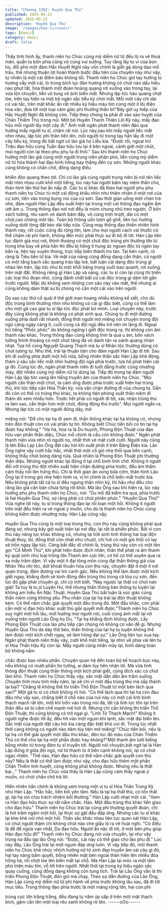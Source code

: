 ```yaml
---
title: "Chương 1392: Huyền Qua Thú"
published: 2025-05-22
updated: 2025-05-22
description: 'Huyền Qua Thú'
image: '/images/han-li/cover/'
tags: [HanLi]
category: HanLi
draft: false
---
```


Thấy tình hình ấy, thanh niên họ Chúc cùng mỹ diễm nữ tử đều lộ
ra vẻ thoả mãn, quần tu bốn phía cũng vô cùng vui sướng.
Tuy rằng lấy tu vi của bọn họ, đối phó một đám Hắc Huyết Nghĩ
này vốn chính là giết gà dùng dao mổ trâu, thế nhưng thuận lợi
hoàn thành bước đầu tiên của chuyến này như vậy, tự nhiên là
một cái điềm báo không tồi.
Thanh niên họ Chúc giơ tay hướng lư hương vẫy một cái, lò trong
bích lục đàn hương không có chút nào dấu hiệu nào phụt tắt, hóa
thành một đoàn hoàng quang rơi xuống vào trong tay, lại vừa lộn
chuyển, liền vô tung vô ảnh biến mất. Nhưng lập tức hào quang
chợt lóe, trên tay hiện ra một bộ ngân sắc tiểu kỳ chói mắt.
Mỗi một cây chỉ dài có vài tấc, trên mặt khắc ấn rất nhiều ký hiệu
màu tím cùng một ít lôi điện hoa văn, đưa tới một loại cảm giác
phi thường thần bí!"Bây giờ uy hiếp của Hắc Huyết Nghĩ đã không
còn. Tiếp theo chúng ta phải đi vào sào huyệt của Chân Thiềm
Thú trong núi. Một bộ Huyền Thanh Thiên Lôi Kỳ này, mấy đạo
hữu mỗi người lấy một cây đi." Ánh mắt ngân phát thanh niên đảo
qua hướng mấy người tu sĩ, chậm rãi nói.
Lúc này,sau khi mấy người liếc mắt nhìn nhau, lập tức phi thân
tiến lên, mỗi người từ trong tay hắn lấy đi một cây tiểu kỳ, trong
đó bất ngờ có lão giả họ Liễu kia.
"Được rồi, ngoại trừ Triệu đạo hữu cùng Tuần đạo hữu lưu lại ở
bên ngoài, cảnh giới một chút, mọi người còn lại theo phu phụ ta
đi thôi." Sau khi thanh niên họ Chúc hướng một lão giả cùng một
người trung niên phân phó, liền cùng mỹ diễm nữ tử hóa thành
hai đạo kinh hồng bay thẳng đến cự sơn.
Những người khác cũng không có chần chờ, đồng dạng điều

khiển độn quang theo tới.
Chỉ có lão giả cùng người trung niên bị nói tên liếc mắt nhìn nhau
cười khổ một tiếng, lúc này hai người bấm tay niệm thần chú,
thân hình lần thứ hai ẩn nấp đi.
Các tu sĩ khác đã theo hai người phu phụ thanh niên họ Chúc từ
một cái động khẩu nhìn như thiên nhiên ở một nơi của cự sơn,
tiến vào trong bụng núi của cự sơn.
Sau thời gian uống một chén trà nhỏ, đám người Hàn Lập đều
xuất hiện tại trong một cái thông đạo ngầm ẩm ướt âm u.
Trong thông đạo nơi nơi đều là mỏm chung nhũ treo ngược. Ở
bốn vách tường, rêu xanh vô danh bám đầy, vô cùng trơn trượt,
dài có một chút,cao chừng môt tấc. Toàn bộ thông uốn lượn gồ
ghề, liên tục hướng xuống dưới lòng đất kéo dài tiếp nữa.
Cũng may thông đạo thiên nhiên hình thành này, rốt cuộc cũng đủ
rộng lớn, làm cho mọi người cách vài thước có thể chậm rãi phi
hành, không đến mức phải thực sự đi bộ đi tới.
Hàn Lập liên tục đánh giá mọi nơi, thỉnh thoảng có một chút độc
trùng phi thường lớn từ trong khe bay về phía hắn thì đều bị hồng
ti hung ác ngoan độc từ ngón tay bắn ra, tiện tay xuyên thủng,
trực tiếp biến thành tro tàn.
Tại bên cạnh, rõ ràng là Tiêu tiên tử kia.
Vẻ mặt của nàng cũng đồng dạng cẩn thận, cả người có một tầng
bạch sắc quang tráo lập loè, bất luận cái dạng độc trùng gì nhào
lên trên, lập tức như bị một khối băng trong suốt bao quanh, rơi
xuống trên mặt đất.
Không riêng gì Hàn Lập và nàng, các tu sĩ còn lại cũng thi triển
các loại thủ đoạn nhỏ, cũng đánh chết bất cứ cái độc trùng gì dám
tới gần trước người.
Mặc dù không xem những con sâu này vào mắt, thế nhưng ai
cũng không dám thật sự bị chúng nó cắn một cái vào trên người.

Dù sao các thứ cổ quái ở thế giới man hoang nhiều không kể xiết,
cho dù độc trùng bình thường nhìn như không có cái gì đặc biệt,
cũng có thể làm cho một gã cao giai tu sĩ lập tức độc phát bỏ
mình.
Loại chuyện này, trước đây cũng không phải là không có phát
sinh qua.
Chúng tu đi một đường xuống phía dưới rất nhanh, đồng thời
người mở miệng nói chuyện trong đội ngũ càng ngày càng ít, cuối
cùng cả đội ngũ đều trở nên im lặng đi. Ngoại trừ tiếng "Phốc
phốc" do không ngừng t giết độc trùng ra, thì không còn âm thanh
nào khác.
Trong thông đạo cũng không tính là quá u ám, bốn vách tường
thỉnh thoảng có một chút tảng đá vô danh tản ra oánh quang nhàn
nhạt. Tựa hồ cùng Nguyệt Quang Thạch mà tu sĩ Nhân tộc
thường dùng có chút tương tự.
Như thế, trái lại thuận tiện cho đám người Hàn Lập đi tới.
Sau khi đi xuống phía dưới một hồi nữa, bỗng nhiên thần sắc Hàn
Lập khẽ động, thâm ý sâu sắc liếc mắt nhìn hướng đội ngũ phía
trước, tựa hồ phát hiện cái gì đó.
Cùng lúc đó, ngân phát thanh niên đi tuốt đằng trước cũng
nhướng mày, đột nhiên cùng mỹ diễm nữ tử dừng lại.
Tiếp đó trong tai đám người Hàn Lập lập tức vang lên tiếng truyền
âm của thanh niên họ Chúc.
"Mọi người cẩn thận một chút, ta cảm ứng được phía trước xuất
hiện hai trùng thú, khí tức tiếp cận Hóa Thần kỳ, vừa vặn chặn
đường đi của chúng ta. Gần đó còn có thể có trùng thú khác, ta
không tiện phóng xuất thần niệm đi thăm dò xem nhiều hơn.
Trước hết phải có người đi tới, xác nhận trùng thú ra làm sao, cẩn
thận hơn một chút, đừng động thủ trước".
Mọi người ngẩn ra. Nhưng lập tức có một người đứng dậy, mở

miệng nói:
"Để cho tại hạ đi xem đi, thần thông khác tại hạ không có, nhưng
trên độn thuật còn có vài phần tự tin. Không biết Chúc tiền bối có
tin tại hạ được hay không."
"Ha hả, hóa ra là Du huynh, Phong Độn Thuật của đạo hữu vạn
phần thần diệu, Chúc mỗ chính là cầu còn không được." Ngân
phát thanh niên vừa nhìn rõ người nọ, nhất thời vẻ mặt cười cười.
Người này cũng là tên Đấu Lạp Lão Ông đặt câu hỏi khi xuất phát
ở trên Băng Điện kia.
Lão Ông nghe vậy cười hắc hắc, nhất thời một cổ gió nhẹ thổi
qua bên cạnh, không thấy chút bóng dáng nữa.
Quả nhiên là Phong Độn Thuật phi thường thần diệu.
Những người khác lại đứng ở tại chỗ bình tĩnh chờ. Không ít
người đối với trùng thú đột nhiên xuất hiện chặn đường phía
trước, đều âm thầm cảm thấy nổi lên hứng thú.
Chỉ là thời gian ăn xong bữa cơm, thân hình Lão Ông lại ở trong
gió nhẹ hiện hình ra, vị trí chính là chỗ biến mất trước kia. Nếu
không phải tất cả tu sĩ đều ngưng thần nhìn kỹ, thì hầu như đều
cho rằng lão giả căn bản chưa từng rời khỏi.
Mà lão Ông sau khi hiện ra, lúc này hướng phu phụ thanh niên họ
Chúc, nói:
"Du mỗ đã kiểm tra qua, phía trước là hai Huyền Qua Thú, sợ
rằng phải có chút phiền phức."
"Huyền Qua Thú!" Vừa nghe lời này, tu sĩ trong thông đạo lại rối
loạn một hồi.
Không ít người trên mặt đều hiện ra vẻ ngoài ý muốn, cho dù là
thanh niên họ Chúc cũng không kiềm được nhướng mày.
Hàn Lập cũng vậy.

Huyền Qua Thú cũng là một loại trùng thú, con thú này cũng
không phải quá đáng sợ, nhưng bây giờ xuất hiện tại nơi đây, lại
rất là phiền phức.
Bởi vì con thú này năng lực khác không có, nhưng lại trời sinh
tinh thông hai loại độn thuật thủy, lôi, đồng thời còn nhát như
chuột, chỉ hơi có một gió thổi cỏ lay sẽ trốn ngay lập tức. Càng
bất đắc dĩ chính là, trùng thú này còn có một tên gọi "Cổ Minh
Thú", khi phát hiện được địch nhân, thân thể phát ra âm thanh kỳ
quái sinh như loại trống lớn.Thanh âm cực lớn, cơ hồ có thể
xuyên qua ra xa mấy trăm dặm.
Vì vậy một ít đại tông môn cùng đại thần thông giả của Nhân Yêu
nhị tộc, dứt khoát thuần hóa con thú này, chuyên đặt ở một ít nơi
quan trọng, đảm đương vai trò canh gác.
Nếu không thể làm được một kích giết ngay, khẳng định sẽ kinh
động đến trùng thù trong cả tòa cự sơn, đến lúc đó gặp phải
chuyện gì, chỉ có trời biết.
"Này ngược lại thật có chút nan giải! Ta tuy là tu sĩ Luyện Hư, thế
nhưng thần thông bản thông tu luyện lại không am hiểu Ẩn Nặc
Thuật. Huyền Qua Thú bất luận là xúc giác cùng thần niệm cũng
không yếu. Phu nhân của tại hạ trái lại độn thuật không kém. Có
thể nắm chắc giải quyết một đầu trong đó. Một đầu khác, còn phải
cần một vị đạo hữu khác xuất thủ giải quyết mới được."Thanh
niên họ Chúc suy nghĩ một hồi lâu, mới hướng mọi người nói,
cuối cùng ánh mắt lại rơi xuống trên người Lão Ông họ Du.
"Tại hạ khẳng định không được. Lấy Phong Độn Thuật của lão
phu tiếp cận chúng nó không có vấn đề gì. Nhưng Huyền Qua
Thú da dày thịt béo, thần thông của tại hạ tu luyện không thể làm
được một kích chết ngay, sẽ làm hỏng đại sự." Lão Ông liên tục
xua tay.
Ngân phát thanh niên thấy vậy, cười khổ một tiếng, lại nhìn về
phía vài tên tu sĩ Hóa Thần Hậu Kỳ còn lại.
Mấy người cũng nhăn mày lại, hình dáng toàn bộ không nắm

chắc được bao nhiêu phần. Chuyện quan hệ đến toàn bộ kế
hoạch bực này, nếu không có mười phần tin tưởng, ai dám tùy
tiên nhận lời. Mà vừa tinh thông độn thuật cùng thần thông một
kích phải giết, cũng đích xác có chút làm khó.
Thanh niên họ Chúc thấy vậy, sắc mặt dần dần âm trầm xuống.
Chuyện tình mưu tính mấy năm, lại sẽ chỉ vì một đầu trùng thú mà
sắp thành lại bại?
"Chẳng lẽ không thể thi triển Thổ Độn Thuật từ một bên lách qua
sao?" Một gã tu sĩ có chút không rõ hỏi.
"Có thể lách qua thì tại hạ còn đau đầu như vậy sao, chẳng biết ở
chỗ nào của núi này có một cái linh bính thạch mạch rất lớn, một
khi trốn vào trong núi đá, tất cả linh lực tồn tại trên thân đều sẽ bị
cấm chế mạnh mẽ hút đi. Nhưng chỉ cần không thi triển Thổ Độn
Thuật, thì cũng không có trở ngại gì.
"Linh Từ Thạch Mạch!" Không ít người nghe được lời ấy, đều hít
vào một ngụm khí lạnh, sắc mặt đại biến lên.
Sắc mặt của người đặt câu hỏi kia càng đặc biệt khó coi đi.
Trong lúc nhất thời càng không có người nào dám tùy tiện mở
miệng!
"Chúc tiền bối, nếu là tại hạ có thể giải quyết một đầu thú khác,
đén lúc đó máu của Chân Thiềm Thú có thể cho tại hạ một phần
được hay không?"Một thanh âm lười biếng bỗng nhiên từ trong
đám tu sĩ truyền tới.
Người nói chuyện,bất ngờ lại là Hàn Lập đứng ở giữa đội ngũ, nữ
tử thanh tú ở bên cạnh không nói, lại có chút ngạc nhiên.
"Thế nào, Hàn đạo hữu có thể nắm chắc giải quyết con thú này?
Nếu là thật có thể làm được như vậy, cho đạo hữu thêm một phần
Chân Thiềm linh huyết, cũng không phải không được. Nhưng nếu
là thất bại..." Thanh niên họ Chúc vừa thấy là Hàn Lập cũng cảm
thấy ngoài ý muốn, có chút chần chờ trả lời.

Hiển nhiên hắn chính là không xem trọng một vị tu sĩ Hóa Thần
Trung Kỳ như Hàn Lập.
"Hắc hắc, tiền bối yên tâm. Nếu là tại hạ thất thủ, có tổn thất gì, tại
hạ xin chịu trách nhiệm bồi thường." Hàn Lập cười nhạt một cái.
"Xem ra Hàn đạo hữu thực sự rất nắm chắc. Hảo. Một đầu trùng
thú khác liền giao cho đạo hữu." Thanh niên họ Chúc trái lại cũng
phi thường quyết đoán, chỉ là hơi trầm ngâm một hồi, lại thực sự
gật đầu đáp ứng.
Nhưng các tu sĩ khác lại khe khẽ nói nhỏ một hồi. Thần sắc khác
nhau liên tục quan sát Hàn Lập, có chút người thậm chí không
chút nào che giấu lộ ra vẻ hoài nghi.
"Có điều là để để ngừa vạn nhất, Du đạo hữu. Ngươi ẩn nặc đi
tới, ở một bên phụ giúp Hàn đạo hữu đi!" Thanh niên họ Chúc
đang nói vừa chuyển, lại như vậy trùng na đấu lạp lão Ông nói.
"Được, cái này có thể giao cho lão phu đi." Lúc này đây, Lão Ông
trái lại một ngụm đáp ứng luôn.
Vì vậy tiếp đó, môi thanh niên họ Chúc khẽ nhúc nhích hướng nữ
tử xinh đẹp truyền âm vài câu gì đó, hai tay nàng bấm quyết,
bỗng nhiên mặt bên ngoài thân hiện lên nhiều đóa hồng hà, rồi
chợt lóe lên biến mất tại chỗ.
Mà Hàn Lập lại móc ra một tấm phù triện màu tím, vỗ tới trên
người. Nhất thời tại trong ký hiệu ngân sắc quay cuồng, cũng
đồng dạng không còn tung tích.
Trái lại Lão Ông vẫn là thi triển Phong Độn Thuật, đón gió mà
chạy.
Theo sự dẫn đường của Lão Ông, Hàn Lập cùng mỹ diễm nữ tử
phi hành về phía trước không lâu sau, đã đi tới mục tiêu.
Trong thông đạo phía trước là một mảng rộng lớn, hai con phì

trùng cực lớn trắng trắng, đều đang tự nằm úp sấp ở trên một mặt
thạch bích, gặm cắn lên một loại rêu xanh không rõ tên.
------oOo------
